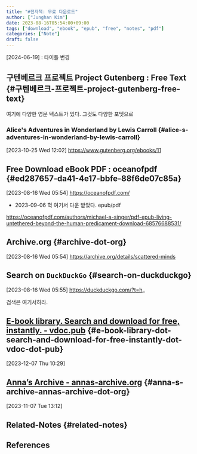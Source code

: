```yaml
---
title: "#전자책: 무료 다운로드"
author: ["Junghan Kim"]
date: 2023-08-16T05:54:00+09:00
tags: ["download", "ebook", "epub", "free", "notes", "pdf"]
categories: ["Note"]
draft: false
---
```


[2024-06-19]
: 타이틀 변경


## 구텐베르크 프로젝트 Project Gutenberg : Free Text {#구텐베르크-프로젝트-project-gutenberg-free-text}

여기에 다양한 영문 텍스트가 있다. 그것도 다양한 포멧으로


### Alice's Adventures in Wonderland by Lewis Carroll {#alice-s-adventures-in-wonderland-by-lewis-carroll}

<span class="timestamp-wrapper"><span class="timestamp">[2023-10-25 Wed 12:02]</span></span> <https://www.gutenberg.org/ebooks/11>


## Free Download eBook PDF : oceanofpdf {#ed287657-da41-4e17-bbfe-88f6de07c85a}

<span class="timestamp-wrapper"><span class="timestamp">[2023-08-16 Wed 05:54]</span></span> <https://oceanofpdf.com/>

-   2023-09-06 헉 여기서 다운 받았다. epub/pdf

<https://oceanofpdf.com/authors/michael-a-singer/pdf-epub-living-untethered-beyond-the-human-predicament-download-68576688531/>


## Archive.org {#archive-dot-org}

<span class="timestamp-wrapper"><span class="timestamp">[2023-08-16 Wed 05:54]</span></span> <https://archive.org/details/scattered-minds>


## Search on `DuckDuckGo` {#search-on-duckduckgo}

<span class="timestamp-wrapper"><span class="timestamp">[2023-08-16 Wed 05:55]</span></span> <https://duckduckgo.com/?t=h>_

검색은 여기서하라.


## [E-book library. Search and download for free, instantly. - vdoc.pub](https://vdoc.pub/) {#e-book-library-dot-search-and-download-for-free-instantly-dot-vdoc-dot-pub}

<span class="timestamp-wrapper"><span class="timestamp">[2023-12-07 Thu 10:29]</span></span>


## [Anna’s Archive - annas-archive.org](https://annas-archive.org/) {#anna-s-archive-annas-archive-dot-org}

<span class="timestamp-wrapper"><span class="timestamp">[2023-11-07 Tue 13:12]</span></span>


## Related-Notes {#related-notes}

## References

<style>.csl-entry{text-indent: -1.5em; margin-left: 1.5em;}</style><div class="csl-bib-body">
</div>
